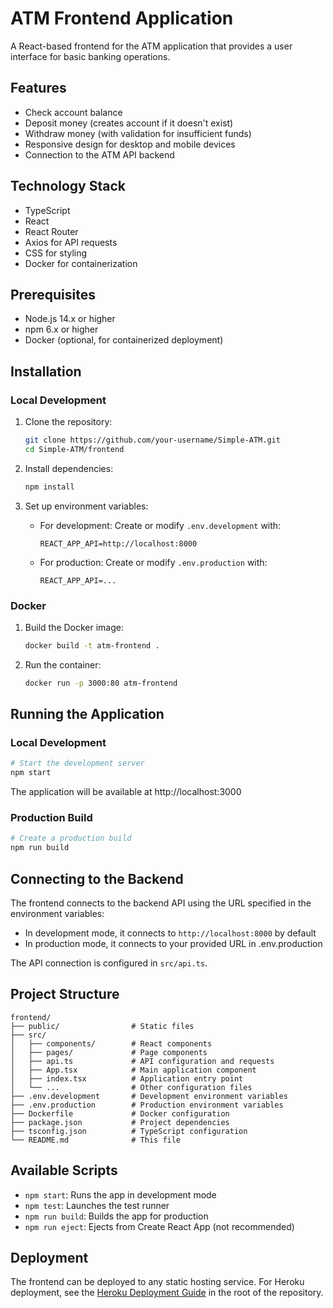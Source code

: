 # ATM Frontend Application

A React-based frontend for the ATM application that provides a user interface for basic banking operations.

## Features

- Check account balance
- Deposit money (creates account if it doesn't exist)
- Withdraw money (with validation for insufficient funds)
- Responsive design for desktop and mobile devices
- Connection to the ATM API backend

## Technology Stack

- TypeScript
- React
- React Router
- Axios for API requests
- CSS for styling
- Docker for containerization

## Prerequisites

- Node.js 14.x or higher
- npm 6.x or higher
- Docker (optional, for containerized deployment)

## Installation

### Local Development

1. Clone the repository:
   ```bash
   git clone https://github.com/your-username/Simple-ATM.git
   cd Simple-ATM/frontend
   ```

2. Install dependencies:
   ```bash
   npm install
   ```

3. Set up environment variables:
   - For development: Create or modify `.env.development` with:
     ```
     REACT_APP_API=http://localhost:8000
     ```
   - For production: Create or modify `.env.production` with:
     ```
     REACT_APP_API=...
     ```

### Docker

1. Build the Docker image:
   ```bash
   docker build -t atm-frontend .
   ```

2. Run the container:
   ```bash
   docker run -p 3000:80 atm-frontend
   ```

## Running the Application

### Local Development

```bash
# Start the development server
npm start
```

The application will be available at http://localhost:3000

### Production Build

```bash
# Create a production build
npm run build
```

## Connecting to the Backend

The frontend connects to the backend API using the URL specified in the environment variables:

- In development mode, it connects to `http://localhost:8000` by default
- In production mode, it connects to your provided URL in .env.production

The API connection is configured in `src/api.ts`.

## Project Structure

```
frontend/
├── public/                # Static files
├── src/
│   ├── components/        # React components
│   ├── pages/             # Page components
│   ├── api.ts             # API configuration and requests
│   ├── App.tsx            # Main application component
│   ├── index.tsx          # Application entry point
│   └── ...                # Other configuration files
├── .env.development       # Development environment variables
├── .env.production        # Production environment variables
├── Dockerfile             # Docker configuration
├── package.json           # Project dependencies
├── tsconfig.json          # TypeScript configuration
└── README.md              # This file
```

## Available Scripts

- `npm start`: Runs the app in development mode
- `npm test`: Launches the test runner
- `npm run build`: Builds the app for production
- `npm run eject`: Ejects from Create React App (not recommended)

## Deployment

The frontend can be deployed to any static hosting service. For Heroku deployment, see the [Heroku Deployment Guide](../HEROKU_DEPLOYMENT.md) in the root of the repository.